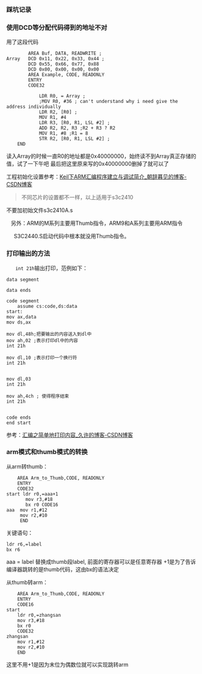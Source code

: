 ### 踩坑记录

### 使用DCD等分配代码得到的地址不对
用了这段代码
```armasm
		AREA Buf, DATA, READWRITE ;
Array 	DCD 0x11, 0x22, 0x33, 0x44 ;
		DCD 0x55, 0x66, 0x77, 0x88
		DCD 0x00, 0x00, 0x00, 0x00
		AREA Example, CODE, READONLY
		ENTRY
		CODE32	
			
			LDR R0, = Array ;
			;MOV R0, #36 ; can't understand why i need give the address individually
			LDR R2, [R0] ;
			MOV R1, #4
			LDR R3, [R0, R1, LSL #2] ;
			ADD R2, R2, R3 ;R2 + R3 ? R2
			MOV R1, #8 ;R1 = 8
			STR R2, [R0, R1, LSL #2] ;
	END
```
读入Array的时候一直R0的地址都是0x40000000，始终读不到Array真正存储的值，试了一下午吧
最后把这里原来写的0x40000000删掉了就可以了


工程初始化设置参考：[Keil下ARM汇编程序建立与调试简介_朝辞暮见的博客-CSDN博客](https://blog.csdn.net/weixin_42048417/article/details/80585993)
>不同芯片的设置都不一样，以上适用于s3c2410

不要加初始文件s3c2410A.s

   另外：ARM的M系列主要用Thumb指令，ARM9和A系列主要用ARM指令

     S3C2440.S启动代码中根本就没用Thumb指令。

### 打印输出的方法
     
`int 21h`输出打印，范例如下：
```Assembly
data segment

data ends

code segment
	assume cs:code,ds:data
start:
mov ax,data
mov ds,ax

mov dl,48h;把要输出的内容送入到dl中
mov ah,02 ;表示打印dl中的内容
int 21h

mov dl,10 ;表示打印一个换行符
int 21h


mov dl,03
int 21h

mov ah,4ch ; 使得程序结束
int 21h


code ends
end start

```
参考：[汇编之简单地打印内容_久许的博客-CSDN博客](https://blog.csdn.net/jiuweideqixu/article/details/100562637)

### arm模式和thumb模式的转换
从arm转thumb：
```arm
	AREA Arm_to_Thumb,CODE, READONLY 
	ENTRY 
	CODE32 
start ldr r0,=aaa+1 
	   mov r3,#18 
	   bx r0 CODE16 
aaa  mov r1,#12 
	 mov r2,#10 
	 END
```
关键语句：
```
ldr r6,=label
bx r6
```
aaa = label 替换成thumb段label, 前面的寄存器可以是任意寄存器
+1是为了告诉编译器跳转的是thumb代码，这由bx的语法决定

从thumb转arm：
```
	AREA Arm_to_Thumb,CODE, READONLY 
	ENTRY 
	CODE16 
start 
	ldr r0,=zhangsan 
	mov r3,#18 
	bx r0 
	CODE32 
zhangsan 
	mov r1,#12 
	mov r2,#10 
	END
```
这里不用+1是因为末位为偶数位就可以实现跳转arm
